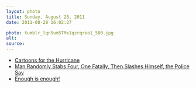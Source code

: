 ```yaml
---
layout: photo
title: Sunday, August 28, 2011
date: 2011-08-28 16:02:27

photo: tumblr_lqn5um5TMx1qzrqreo1_500.jpg
alt:
source:
---
```


* [Cartoons for the Hurricane](http://www.newyorker.com/online/blogs/cartoonists/2011/08/cartoons-for-the-hurricane.html)
* [Man Randomly Stabs Four, One Fatally, Then Slashes Himself, the Police Say](http://www.nytimes.com/2011/08/24/nyregion/police-say-man-stabbed-4-in-manhattan-then-himself.html)
* [Enough is enough!](http://www.brooklynpaper.com/stories/34/34/34_34_editorial.html)


